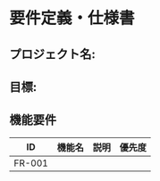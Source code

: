 # 要件定義・仕様書

## プロジェクト名: 
## 目標: 

## 機能要件
| ID | 機能名 | 説明 | 優先度 |
|----|--------|------|--------|
| FR-001 | | | |